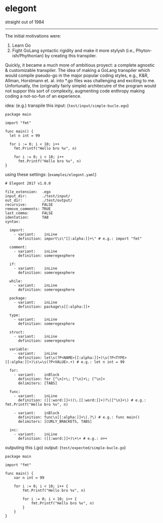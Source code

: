 # elegont 

straight out of 1984 

----

The initial motivations were:

1. Learn Go
2. Fight GoLang syntactic rigidity and make it more stylysh (i.e., Phyton-ish/Phythonian) by creating this transpiler.

Quickly, it became a much more of ambitious proyect: a complete agnostic & customizable transpiler. The idea of making a GoLang transpiler which would compile pseudo-go in the major popular coding styles, e.g., K&R, Allman, Horstmann et. al. into \*.go files was challenging and exciting to me. Unfortunatly, the (originally fairly simple) architecutre of the program would not suppor this sort of complexity, augmenting code enthropy making coding a not-so-fun of an experience.

idea: (e.g.)
transpile this input: (`test/input/simple-bucle.ego`)
```
package main

import "fmt"

func main() {
  let n int = 99
  
  for i := 0; i < 10; i++
    fmt.Printf("Hello bro %v", n)
    
    for i := 0; i < 10; i++
      fmt.Printf("Hello bro %v", n)
}
```

using these settings: (`examples/elegont.yaml`)
```
# Elegont 2017 v1.0.0

file_extension:  .ego
input_dir:       ./test/input/
out_dir:         ./test/output/
recursive:       FALSE
remove_comments: TRUE
last_comma:      FALSE
identation:      TAB
syntax:

  import:
    - variant:    inLine
      definition: import\s\"[[:alpha:]]+\" # e.g.: import "fmt"

  comment:
    - variant:    inLine
      definition: someregexphere

  if:
    - variant:    inLine
      definition: someregexphere

  while:
    - variant:    inLine
      definition: someregexphere

  package:
    - variant:    inLine
      definition: package\s[[:alpha:]]+

  type:
    - variant:    inLine
      definition: someregexphere

  struct:
    - variant:    inLine
      definition: someregexphere

  variable:
    - variant:    inLine
      definition: let\s(?P<NAME>[[:alpha:]]+)\s(?P<TYPE>[[:alpha:]]+)\s\=\s(?P<VALUE>.+) # e.g.: let n int = 99

  for:
    - variant:    inBlock
      definition: for [^\n]+\; [^\n]+\; [^\n]+
      delimiters: [TABS]

  func:
    - variant:    inLine
      definition: ([[:word:]]+)(\.[[:word:]]+)?\([^\n]+\) # e.g.: fmt.Printf("Hello bro %v", n)

    - variant:    inBlock
      definition: func\s[[:alpha:]]+\(.?\) # e.g.: func main()
      delimiters: [CURLY_BRACKETS, TABS]

  inc:
    - variant:    inLine
      definition: ([[:word:]]+)\+\+ # e.g.: n++
```

outputing this (.go) output: (`test/expected/simple-bucle.go`)
```
package main

import "fmt"

func main() {
	var n int = 99

	for i := 0; i < 10; i++ {
		fmt.Printf("Hello bro %v", n)

		for i := 0; i < 10; i++ {
			fmt.Printf("Hello bro %v", n)
		}
	}
}
```
